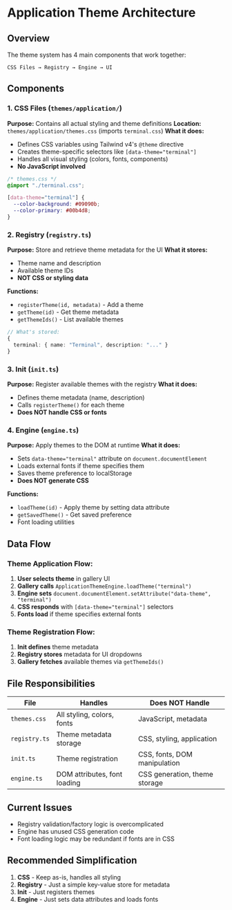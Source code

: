 # Application Theme Architecture

## Overview
The theme system has 4 main components that work together:

```
CSS Files → Registry → Engine → UI
```

## Components

### 1. **CSS Files** (`themes/application/`)
**Purpose:** Contains all actual styling and theme definitions
**Location:** `themes/application/themes.css` (imports `terminal.css`)
**What it does:**
- Defines CSS variables using Tailwind v4's `@theme` directive
- Creates theme-specific selectors like `[data-theme="terminal"]`
- Handles all visual styling (colors, fonts, components)
- **No JavaScript involved**

```css
/* themes.css */
@import "./terminal.css";

[data-theme="terminal"] {
  --color-background: #09090b;
  --color-primary: #00b4d8;
}
```

### 2. **Registry** (`registry.ts`)
**Purpose:** Store and retrieve theme metadata for the UI
**What it stores:**
- Theme name and description
- Available theme IDs
- **NOT CSS or styling data**

**Functions:**
- `registerTheme(id, metadata)` - Add a theme
- `getTheme(id)` - Get theme metadata
- `getThemeIds()` - List available themes

```typescript
// What's stored:
{
  terminal: { name: "Terminal", description: "..." }
}
```

### 3. **Init** (`init.ts`) 
**Purpose:** Register available themes with the registry
**What it does:**
- Defines theme metadata (name, description)
- Calls `registerTheme()` for each theme
- **Does NOT handle CSS or fonts**

### 4. **Engine** (`engine.ts`)
**Purpose:** Apply themes to the DOM at runtime
**What it does:**
- Sets `data-theme="terminal"` attribute on `document.documentElement`
- Loads external fonts if theme specifies them
- Saves theme preference to localStorage
- **Does NOT generate CSS**

**Functions:**
- `loadTheme(id)` - Apply theme by setting data attribute
- `getSavedTheme()` - Get saved preference
- Font loading utilities

## Data Flow

### Theme Application Flow:
1. **User selects theme** in gallery UI
2. **Gallery calls** `ApplicationThemeEngine.loadTheme("terminal")`
3. **Engine sets** `document.documentElement.setAttribute("data-theme", "terminal")`
4. **CSS responds** with `[data-theme="terminal"]` selectors
5. **Fonts load** if theme specifies external fonts

### Theme Registration Flow:
1. **Init defines** theme metadata
2. **Registry stores** metadata for UI dropdowns
3. **Gallery fetches** available themes via `getThemeIds()`

## File Responsibilities

| File | Handles | Does NOT Handle |
|------|---------|----------------|
| `themes.css` | All styling, colors, fonts | JavaScript, metadata |
| `registry.ts` | Theme metadata storage | CSS, styling, application |
| `init.ts` | Theme registration | CSS, fonts, DOM manipulation |
| `engine.ts` | DOM attributes, font loading | CSS generation, theme storage |

## Current Issues
- Registry validation/factory logic is overcomplicated
- Engine has unused CSS generation code
- Font loading logic may be redundant if fonts are in CSS

## Recommended Simplification
1. **CSS** - Keep as-is, handles all styling
2. **Registry** - Just a simple key-value store for metadata
3. **Init** - Just registers themes
4. **Engine** - Just sets data attributes and loads fonts
